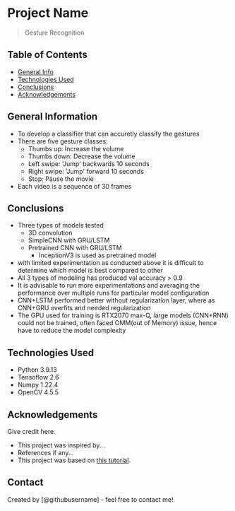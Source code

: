 # Project Name
> Gesture Recognition


## Table of Contents
* [General Info](#general-information)
* [Technologies Used](#technologies-used)
* [Conclusions](#conclusions)
* [Acknowledgements](#acknowledgements)

<!-- You can include any other section that is pertinent to your problem -->

## General Information
- To develop a classifier that can accuretly classify the gestures
- There are five gesture classes:
    - Thumbs up:  Increase the volume
    - Thumbs down: Decrease the volume
    - Left swipe: 'Jump' backwards 10 seconds
    - Right swipe: 'Jump' forward 10 seconds  
    - Stop: Pause the movie
- Each video is a sequence of 30 frames 

<!-- You don't have to answer all the questions - just the ones relevant to your project. -->

## Conclusions
- Three types of models tested
    - 3D convolution
    - SimpleCNN with GRU/LSTM
    - Pretrained CNN with GRU/LSTM
        - InceptionV3 is used as pretrained model
- with limited experimentation as conducted above it is difficult to determine which model is best compared to other
- All 3 types of modeling has produced val accuracy > 0.9 
- It is advisable to run more experimentations and averaging the performance over multiple runs for particular model configuration
- CNN+LSTM performed better without regularization layer, where as CNN+GRU overfits and needed regularization 
- The GPU used for training is RTX2070 max-Q, large models (CNN+RNN) could not be trained, often faced OMM(out of Memory) issue, hence have to reduce the model complexity

<!-- You don't have to answer all the questions - just the ones relevant to your project. -->


## Technologies Used
- Python 3.9.13
- Tensoflow 2.6
- Numpy 1.22.4
- OpenCV 4.5.5

<!-- As the libraries versions keep on changing, it is recommended to mention the version of library used in this project -->

## Acknowledgements
Give credit here.
- This project was inspired by...
- References if any...
- This project was based on [this tutorial](https://www.example.com).


## Contact
Created by [@githubusername] - feel free to contact me!


<!-- Optional -->
<!-- ## License -->
<!-- This project is open source and available under the [... License](). -->

<!-- You don't have to include all sections - just the one's relevant to your project -->
